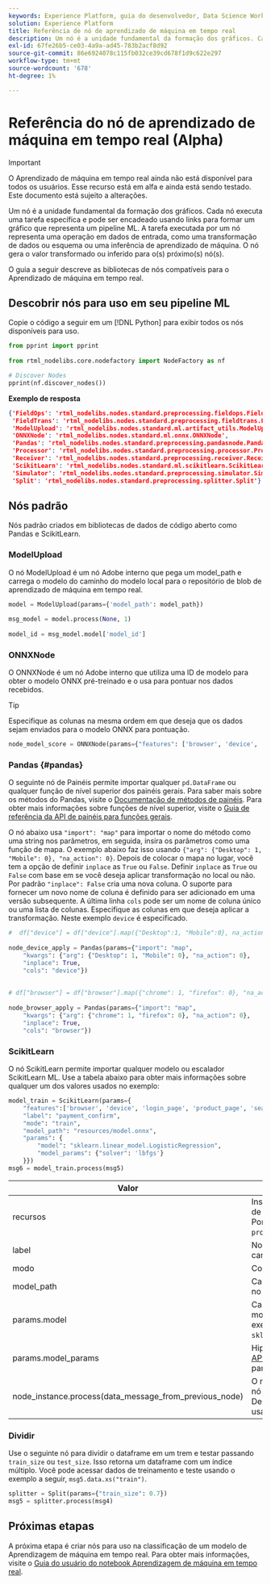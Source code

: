 ```yaml
---
keywords: Experience Platform, guia do desenvolvedor, Data Science Workspace, tópicos populares, Aprendizagem de máquina em tempo real, referência do nó;
solution: Experience Platform
title: Referência de nó de aprendizado de máquina em tempo real
description: Um nó é a unidade fundamental da formação dos gráficos. Cada nó executa uma tarefa específica e pode ser encadeado usando links para formar um gráfico que representa um pipeline ML. A tarefa executada por um nó representa uma operação em dados de entrada, como uma transformação de dados ou esquema ou uma inferência de aprendizado de máquina. O nó gera o valor transformado ou inferido para o(s) próximo(s) nó(s).
exl-id: 67fe26b5-ce03-4a9a-ad45-783b2acf8d92
source-git-commit: 86e6924078c115fb032ce39cd678f1d9c622e297
workflow-type: tm+mt
source-wordcount: '678'
ht-degree: 1%

---
```


# Referência do nó de aprendizado de máquina em tempo real (Alpha)

>[!IMPORTANT]
>
>O Aprendizado de máquina em tempo real ainda não está disponível para todos os usuários. Esse recurso está em alfa e ainda está sendo testado. Este documento está sujeito a alterações.

Um nó é a unidade fundamental da formação dos gráficos. Cada nó executa uma tarefa específica e pode ser encadeado usando links para formar um gráfico que representa um pipeline ML. A tarefa executada por um nó representa uma operação em dados de entrada, como uma transformação de dados ou esquema ou uma inferência de aprendizado de máquina. O nó gera o valor transformado ou inferido para o(s) próximo(s) nó(s).

O guia a seguir descreve as bibliotecas de nós compatíveis para o Aprendizado de máquina em tempo real.

## Descobrir nós para uso em seu pipeline ML

Copie o código a seguir em um [!DNL Python] para exibir todos os nós disponíveis para uso.

```python
from pprint import pprint
 
from rtml_nodelibs.core.nodefactory import NodeFactory as nf
```

```python
# Discover Nodes
pprint(nf.discover_nodes())
```

**Exemplo de resposta**

```json
{'FieldOps': 'rtml_nodelibs.nodes.standard.preprocessing.fieldops.FieldOps',
 'FieldTrans': 'rtml_nodelibs.nodes.standard.preprocessing.fieldtrans.FieldTrans',
 'ModelUpload': 'rtml_nodelibs.nodes.standard.ml.artifact_utils.ModelUpload',
 'ONNXNode': 'rtml_nodelibs.nodes.standard.ml.onnx.ONNXNode',
 'Pandas': 'rtml_nodelibs.nodes.standard.preprocessing.pandasnode.Pandas',
 'Processor': 'rtml_nodelibs.nodes.standard.preprocessing.processor.Processor',
 'Receiver': 'rtml_nodelibs.nodes.standard.preprocessing.receiver.Receiver',
 'ScikitLearn': 'rtml_nodelibs.nodes.standard.ml.scikitlearn.ScikitLearn',
 'Simulator': 'rtml_nodelibs.nodes.standard.preprocessing.simulator.Simulator',
 'Split': 'rtml_nodelibs.nodes.standard.preprocessing.splitter.Split'}
```

## Nós padrão

Nós padrão criados em bibliotecas de dados de código aberto como Pandas e ScikitLearn.

### ModelUpload

O nó ModelUpload é um nó Adobe interno que pega um model_path e carrega o modelo do caminho do modelo local para o repositório de blob de aprendizado de máquina em tempo real.

```python
model = ModelUpload(params={'model_path': model_path})
  
msg_model = model.process(None, 1)
  
model_id = msg_model.model['model_id']
```

### ONNXNode

O ONNXNode é um nó Adobe interno que utiliza uma ID de modelo para obter o modelo ONNX pré-treinado e o usa para pontuar nos dados recebidos.

>[!TIP]
>
>Especifique as colunas na mesma ordem em que deseja que os dados sejam enviados para o modelo ONNX para pontuação.

```python
node_model_score = ONNXNode(params={"features": ['browser', 'device', 'login_page', 'product_page', 'search_page'], "model_id": model_id})
```

### Pandas {#pandas}

O seguinte nó de Painéis permite importar qualquer `pd.DataFrame` ou qualquer função de nível superior dos painéis gerais. Para saber mais sobre os métodos do Pandas, visite o [Documentação de métodos de painéis](https://pandas.pydata.org/pandas-docs/stable/reference/api/pandas.DataFrame.html). Para obter mais informações sobre funções de nível superior, visite o [Guia de referência da API de painéis para funções gerais](https://pandas.pydata.org/pandas-docs/stable/reference/general_functions.html).

O nó abaixo usa `"import": "map"` para importar o nome do método como uma string nos parâmetros, em seguida, insira os parâmetros como uma função de mapa. O exemplo abaixo faz isso usando `{"arg": {"Desktop": 1, "Mobile": 0}, "na_action": 0}`. Depois de colocar o mapa no lugar, você tem a opção de definir `inplace` as `True` ou `False`. Definir `inplace` as `True` ou `False` com base em se você deseja aplicar transformação no local ou não. Por padrão `"inplace": False` cria uma nova coluna. O suporte para fornecer um novo nome de coluna é definido para ser adicionado em uma versão subsequente. A última linha `cols` pode ser um nome de coluna único ou uma lista de colunas. Especifique as colunas em que deseja aplicar a transformação. Neste exemplo `device` é especificado.

```python
#  df["device"] = df["device"].map({"Desktop":1, "Mobile":0}, na_action=0)
 
node_device_apply = Pandas(params={"import": "map",
    "kwargs": {"arg": {"Desktop": 1, "Mobile": 0}, "na_action": 0},
    "inplace": True,
    "cols": "device"})
 
 
# df["browser"] = df["browser"].map({"chrome": 1, "firefox": 0}, "na_action": 0})
 
node_browser_apply = Pandas(params={"import": "map",
    "kwargs": {"arg": {"chrome": 1, "firefox": 0}, "na_action": 0},
    "inplace": True,
    "cols": "browser"})
```

### ScikitLearn

O nó ScikitLearn permite importar qualquer modelo ou escalador ScikitLearn ML. Use a tabela abaixo para obter mais informações sobre qualquer um dos valores usados no exemplo:

```python
model_train = ScikitLearn(params={
    "features":['browser', 'device', 'login_page', 'product_page', 'search_page'],
    "label": "payment_confirm",
    "mode": "train",
    "model_path": "resources/model.onnx",
    "params": {
        "model": "sklearn.linear_model.LogisticRegression",
        "model_params": {"solver": 'lbfgs'}
    }})
msg6 = model_train.process(msg5)
```

| Valor | Descrição |
| --- | --- |
| recursos | Insira recursos no modelo (lista de cadeias de caracteres). <br> Por exemplo: `browser`, `device`, `login_page`, `product_page`, `search_page` |
| label | Nome da coluna de destino (sequência de caracteres). |
| modo | Comboio/ensaio (corda). |
| model_path | Caminho para o modelo salvo localmente no formato onnx. |
| params.model | Caminho de importação absoluto para o modelo (cadeia de caracteres) por exemplo: `sklearn.linear_model.LogisticRegression`. |
| params.model_params | Hiperparâmetros do modelo, consulte o [API sklearn (map/dict)](https://scikit-learn.org/stable/modules/generated/sklearn.linear_model.LogisticRegression.html) documentação para obter mais informações. |
| node_instance.process(data_message_from_previous_node) | O método `process()` O pega DataMsg do nó anterior e aplica a transformação. Depende do nó atual que está sendo usado. |

### Dividir

Use o seguinte nó para dividir o dataframe em um trem e testar passando `train_size` ou `test_size`. Isso retorna um dataframe com um índice múltiplo. Você pode acessar dados de treinamento e teste usando o exemplo a seguir, `msg5.data.xs("train")`.

```python
splitter = Split(params={"train_size": 0.7})
msg5 = splitter.process(msg4)
```

## Próximas etapas

A próxima etapa é criar nós para uso na classificação de um modelo de Aprendizagem de máquina em tempo real. Para obter mais informações, visite o [Guia do usuário do notebook Aprendizagem de máquina em tempo real](./rtml-authoring-notebook.md).
